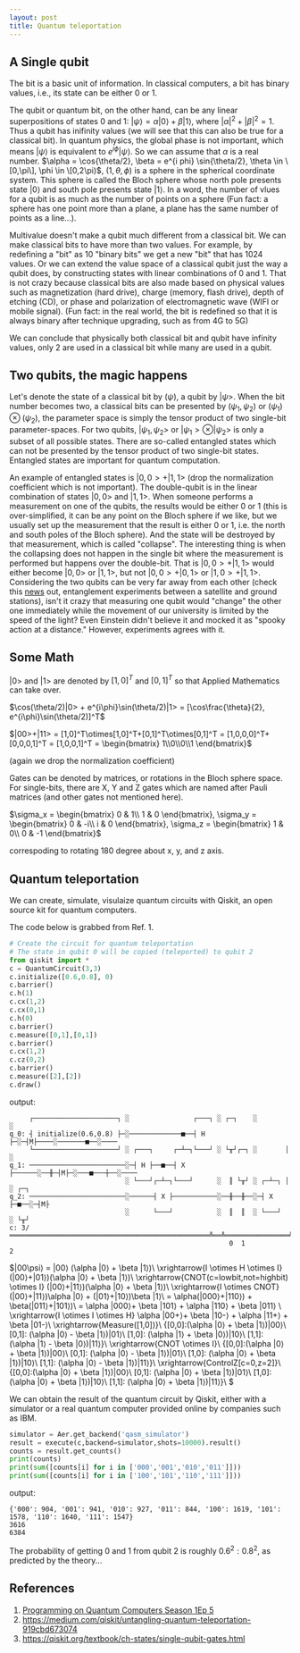 ```yaml
---
layout: post
title: Quantum teleportation
---
```


## A Single qubit

The bit is a basic unit of information. In classical computers, a bit has binary values, i.e., its state can be either 0 or 1.

The qubit or quantum bit, on the other hand, can be any linear superpositions of states 0 and 1: $|\psi⟩ = \alpha |0⟩ + \beta |1⟩$, where $|\alpha|^2+|\beta|^2 = 1$. Thus a qubit has inifinity values (we will see that this can also be true for a classical bit). In quantum physics, the global phase is not important, which means $|\psi⟩$ is equivalent to $e^{i\phi} |\psi⟩$. So we can assume that  $\alpha$ is a real number. $\alpha = \cos{\theta/2}, \beta = e^{i phi} \sin{\theta/2}, \theta \in \[0,\pi\], \phi \in \[0,2\pi)$, $(1, \theta, \phi)$ is a sphere in the spherical coordinate system. This sphere is called the Bloch sphere whose north pole presents state $|0⟩$ and south pole presents state $|1⟩$. In a word, the number of vlues for a qubit is as much as the number of points on a sphere (Fun fact: a sphere has one point more than a plane, a plane has the same number of points as a line...).

Multivalue doesn't make a qubit much different from a classical bit. We can make classical bits to have more than two values. For example, by redefining a "bit" as 10 "binary bits" we get a new "bit" that has 1024 values. Or we can extend the value space of a classical qubit just the way a qubit does, by constructing states with linear combinations of 0 and 1. That is not crazy because classical bits are also made based on physical values such as magnetization (hard drive), charge (memory, flash drive), depth of etching (CD), or phase and polarization of electromagnetic wave (WIFI or mobile signal). (Fun fact: in the real world, the bit is redefined so that it is always binary after technique upgrading, such as from 4G to 5G)

We can conclude that physically both classical bit and qubit have infinity values, only 2 are used in a classical bit while many are used in a qubit.

## Two qubits, the magic happens

Let's denote the state of a classical bit by $(\psi)$, a qubit by $|\psi>$. When the bit number becomes two, a classical bits can be presented by $(\psi_1,\psi_2)$ or $(\psi_1) \otimes (\psi_2)$, the parameter space is simply the tensor product of two single-bit parameter-spaces. For two qubits, $|\psi_1,\psi_2>$ or $|\psi_1> \otimes |\psi_2>$ is only a subset of all possible states. There are so-called entangled states which can not be presented by the tensor product of two single-bit states. Entangled states are important for quantum computation.

An example of entangled states is $|0,0>+|1,1>$ (drop the normalization coefficient which is not important). The double-qubit is in the linear combination of states $|0,0>$ and $|1,1>$. When someone performs a measurement on one of the qubits, the results would be either 0 or 1 (this is over-simplified, it can be any point on the Bloch sphere if we like, but we usually set up the measurement that the result is either 0 or 1, i.e. the north and south poles of the Bloch sphere). And the state will be destroyed by that measurement, which is called "collapse". The interesting thing is when the collapsing does not happen in the single bit where the measurement is performed but happens over the double-bit. That is $|0,0>+|1,1>$  would either become $|0,0>$ or $|1,1>$, but not $|0,0>+|0,1>$  or $|1,0>+|1,1>$. Considering the two qubits can be very far away from each other (check this [news](https://www.sciencemag.org/news/2017/06/china-s-quantum-satellite-achieves-spooky-action-record-distance) out, entanglement experiments between a satellite and ground stations), isn't it crazy that measuring one qubit would "change" the other one immediately while the movement of our university is limited by the speed of the light? Even Einstein didn't believe it and mocked it as "spooky action at a distance." However, experiments agrees with it.

## Some Math

$|0>$ and $|1>$ are denoted by $[1,0]^T$ and $[0,1]^T$ so that Applied Mathematics can take over.

$\cos(\theta/2)|0> + e^{i\phi}\sin(\theta/2)|1> = [\cos\frac{\theta}{2}, e^{i\phi}\sin(\theta/2)]^T$

$|00>+|11> = [1,0]^T\otimes[1,0]^T+[0,1]^T\otimes[0,1]^T = [1,0,0,0]^T+[0,0,0,1]^T = [1,0,0,1]^T = \begin{bmatrix}
1\\0\\0\\1
\end{bmatrix}$

(again we drop the normalization coefficient)

Gates can be denoted by matrices, or rotations in the Bloch sphere space. For single-bits, there are X, Y and Z gates which are named after Pauli matrices (and other gates not mentioned here).

$\sigma_x = 
\begin{bmatrix}
0 & 1\\
1 & 0
\end{bmatrix}, \sigma_y = \begin{bmatrix}
0 & -i\\
i & 0
\end{bmatrix}, \sigma_z = \begin{bmatrix}
1 & 0\\
0 & -1
\end{bmatrix}$

correspoding to rotating 180 degree about x, y, and z axis.

## Quantum teleportation

We can create, simulate, visulaize quantum circuits with Qiskit, an open source kit for quantum computers.

The code below is grabbed from Ref. 1.

```python
# Create the circuit for quantum teleportation
# The state in qubit 0 will be copied (teleported) to qubit 2
from qiskit import *
c = QuantumCircuit(3,3)
c.initialize([0.6,0.8], 0)
c.barrier()
c.h(1)
c.cx(1,2)
c.cx(0,1)
c.h(0)
c.barrier()
c.measure([0,1],[0,1])
c.barrier()
c.cx(1,2)
c.cz(0,2)
c.barrier()
c.measure([2],[2])
c.draw()
```

output:

```
     ┌─────────────────────┐ ░                ┌───┐ ░ ┌─┐    ░          ░    
q_0: ┤ initialize(0.6,0.8) ├─░─────────────■──┤ H ├─░─┤M├────░───────■──░────
     └─────────────────────┘ ░ ┌───┐     ┌─┴─┐└───┘ ░ └╥┘┌─┐ ░       │  ░    
q_1: ────────────────────────░─┤ H ├──■──┤ X ├──────░──╫─┤M├─░───■───┼──░────
                             ░ └───┘┌─┴─┐└───┘      ░  ║ └╥┘ ░ ┌─┴─┐ │  ░ ┌─┐
q_2: ────────────────────────░──────┤ X ├───────────░──╫──╫──░─┤ X ├─■──░─┤M├
                             ░      └───┘           ░  ║  ║  ░ └───┘    ░ └╥┘
c: 3/══════════════════════════════════════════════════╩══╩════════════════╩═
                                                       0  1                2 
```

$|00\psi⟩ = |00⟩ (\alpha |0⟩ + \beta |1⟩)\\
\xrightarrow{I \otimes H \otimes I}
(|00⟩+|01⟩)(\alpha |0⟩ + \beta |1⟩)\\
\xrightarrow{CNOT(c=lowbit,not=highbit) \otimes I}
(|00⟩+|11⟩)(\alpha |0⟩ + \beta |1⟩)\\
\xrightarrow{I \otimes CNOT}
(|00⟩+|11⟩)\alpha |0⟩ + (|01⟩+|10⟩)\beta |1⟩\\
= \alpha(|000⟩+|110⟩) + \beta(|011⟩+|101⟩)\\
= \alpha |000⟩+ \beta |101⟩ + \alpha |110⟩ + \beta |011⟩ \\
\xrightarrow{I \otimes I \otimes H}
\alpha |00+⟩+ \beta |10-⟩ + \alpha |11+⟩ + \beta |01-⟩\\
\xrightarrow{Measure([1,0])}\\
\{[0,0]:(\alpha |0⟩ + \beta |1⟩)|00⟩\\
[0,1]: (\alpha |0⟩ - \beta |1⟩)|01⟩\\
[1,0]: (\alpha |1⟩ + \beta |0⟩)|10⟩\\
[1,1]: (\alpha |1⟩ - \beta |0⟩)|11⟩\}\\
\xrightarrow{CNOT \otimes I}\\
\{[0,0]:(\alpha |0⟩ + \beta |1⟩)|00⟩\\
[0,1]: (\alpha |0⟩ - \beta |1⟩)|01⟩\\
[1,0]: (\alpha |0⟩ + \beta |1⟩)|10⟩\\
[1,1]: (\alpha |0⟩ - \beta |1⟩)|11⟩\}\\
\xrightarrow{ControlZ[c=0,z=2]}\\
\{[0,0]:(\alpha |0⟩ + \beta |1⟩)|00⟩\\
[0,1]: (\alpha |0⟩ + \beta |1⟩)|01⟩\\
[1,0]: (\alpha |0⟩ + \beta |1⟩)|10⟩\\
[1,1]: (\alpha |0⟩ + \beta |1⟩)|11⟩\}\\
$

We can obtain the result of the quantum circuit by Qiskit, either with a simulator or a real quantum computer provided online by companies such as IBM.

```python
simulator = Aer.get_backend('qasm_simulator')
result = execute(c,backend=simulator,shots=10000).result()
counts = result.get_counts()
print(counts)
print(sum([counts[i] for i in ['000','001','010','011']]))
print(sum([counts[i] for i in ['100','101','110','111']]))
```

output:

```
{'000': 904, '001': 941, '010': 927, '011': 844, '100': 1619, '101': 1578, '110': 1640, '111': 1547}
3616
6384
```

The probability of getting 0 and 1 from qubit 2 is roughly $0.6^2:0.8^2$, as predicted by the theory...

## References
1. [Programming on Quantum Computers Season 1Ep 5](https://www.youtube.com/watch?v=mMwovHK2NrE)
2. https://medium.com/qiskit/untangling-quantum-teleportation-919cbd673074
3. https://qiskit.org/textbook/ch-states/single-qubit-gates.html
